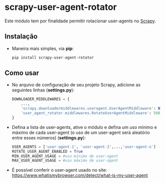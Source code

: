 # scrapy-user-agent-rotator

Este módulo tem por finalidade permitir rotacionar user-agents no [Scrapy](https://scrapy.org/). 

## Instalação

- Maneira mais simples, via **pip**:
    ```bash
    pip install scrapy-user-agent-rotator
    ```
## Como usar

- No arquivo de configuração de seu projeto Scrapy, adicione as seguintes linhas (**settings.py**):
    ```python
    DOWNLOADER_MIDDLEWARES = {
        ...,
        'scrapy.downloadermiddlewares.useragent.UserAgentMiddleware': None,
        'user_agent_rotator.middlewares.RotateUserAgentMiddleware': 500,
    }
    ```
- Defina a lista de user-agents, ative o módulo e defina um uso mínimo e máximo de cada user-agent (o uso de um user-agent será aleatório entre esses números) (**settings.py**):
    ```python
    USER_AGENTS = ['user-agent-1', 'user-agent-2',...,'user-agent-n']
    ROTATE_USER_AGENT_ENABLED = True
    MIN_USER_AGENT_USAGE = #uso mínimo de user-agent
    MAX_USER_AGENT_USAGE = #uso máximo de user-agent
    ```

- É possível conferir o user-agent usado no site: https://www.whatismybrowser.com/detect/what-is-my-user-agent 
